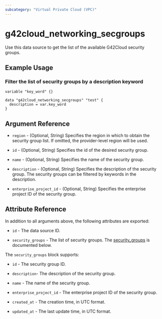 ```yaml
---
subcategory: "Virtual Private Cloud (VPC)"
---
```


# g42cloud_networking_secgroups

Use this data source to get the list of the available G42Cloud security groups.

## Example Usage

### Filter the list of security groups by a description keyword

```hcl
variable "key_word" {}

data "g42cloud_networking_secgroups" "test" {
  description = var.key_word
}
```

## Argument Reference

* `region` - (Optional, String) Specifies the region in which to obtain the security group list.
  If omitted, the provider-level region will be used.

* `id` - (Optional, String) Specifies the id of the desired security group.

* `name` - (Optional, String) Specifies the name of the security group.

* `description` - (Optional, String) Specifies the description of the security group. The security groups can be
  filtered by keywords in the description.

* `enterprise_project_id` - (Optional, String) Specifies the enterprise project ID of the security group.

## Attribute Reference

In addition to all arguments above, the following attributes are exported:

* `id` - The data source ID.

* `security_groups` - The list of security groups. The [security_groups](#networking_security_groups) is documented below.

<a name="networking_security_groups"></a>
The `security_groups` block supports:

* `id` - The security group ID.

* `description`- The description of the security group.

* `name` - The name of the security group.

* `enterprise_project_id` - The enterprise project ID of the security group.

* `created_at` - The creation time, in UTC format.

* `updated_at` - The last update time, in UTC format.
